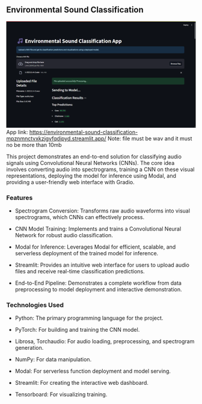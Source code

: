 ## Environmental Sound Classification
![Alt]( ./1.png)
App link: https://environmental-sound-classification-mpznmnctvxkzjgvfqdipyd.streamlit.app/
Note: file must be wav and it must no be more than 10mb

This project demonstrates an end-to-end solution for classifying audio signals using Convolutional Neural Networks (CNNs). The core idea involves converting audio into spectrograms, training a CNN on these visual representations, deploying the model for inference using Modal, and providing a user-friendly web interface with Gradio.

### Features
- Spectrogram Conversion: Transforms raw audio waveforms into visual spectrograms, which CNNs can effectively process.

- CNN Model Training: Implements and trains a Convolutional Neural Network for robust audio classification.

- Modal for Inference: Leverages Modal for efficient, scalable, and serverless deployment of the trained model for inference.

- Streamlit: Provides an intuitive web interface for users to upload audio files and receive real-time classification predictions.

- End-to-End Pipeline: Demonstrates a complete workflow from data preprocessing to model deployment and interactive demonstration.

### Technologies Used
- Python: The primary programming language for the project.

- PyTorch: For building and training the CNN model.

- Librosa, Torchaudio: For audio loading, preprocessing, and spectrogram generation.

- NumPy: For data manipulation.

- Modal: For serverless function deployment and model serving.

- Streamlit: For creating the interactive web dashboard.

- Tensorboard: For visualizing training.
